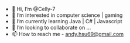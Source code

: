 - 👋 Hi, I’m @Celly-7
- 👀 I’m interested in computer science | gaming
- 🌱 I’m currently learning Java | C# | Javascript
- 💞️ I’m looking to collaborate on ...
- 📫 How to reach me - andy.hsu69@gmail.com

<!---
Celly-7/Celly-7 is a ✨ special ✨ repository because its `README.md` (this file) appears on your GitHub profile.
You can click the Preview link to take a look at your changes.
--->
